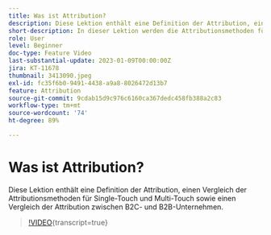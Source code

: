 ```yaml
---
title: Was ist Attribution?
description: Diese Lektion enthält eine Definition der Attribution, einen Vergleich der Attributionsmethoden für Single-Touch und Multi-Touch sowie einen Vergleich der Attribution zwischen B2C- und B2B-Unternehmen.
short-description: In dieser Lektion werden die Attributionsmethoden für Single-Touch und Multi-Touch sowie die Zuordnung zwischen B2C- und B2B-Unternehmen verglichen.
role: User
level: Beginner
doc-type: Feature Video
last-substantial-update: 2023-01-09T00:00:00Z
jira: KT-11678
thumbnail: 3413090.jpeg
exl-id: fc35f6b0-9491-4438-a9a8-8026472d13b7
feature: Attribution
source-git-commit: 9cdab15d9c976c6160ca367dedc458fb388a2c83
workflow-type: tm+mt
source-wordcount: '74'
ht-degree: 89%

---
```


# Was ist Attribution?

Diese Lektion enthält eine Definition der Attribution, einen Vergleich der Attributionsmethoden für Single-Touch und Multi-Touch sowie einen Vergleich der Attribution zwischen B2C- und B2B-Unternehmen.

>[!VIDEO](https://video.tv.adobe.com/v/3413090/?learn=on){transcript=true}

